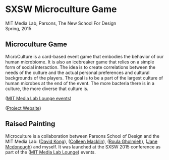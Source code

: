 SXSW Microculture Game
===

MIT Media Lab, Parsons, The New School For Design  
Spring, 2015

## Microculture Game

MicroCulture is a card-based event game that embodies the behavior of our human microbiome. It is also an icebreaker game that relies on a simple form of social interaction. The idea is to create correlations between the needs of the culture and the actual personal preferences and cultural backgrounds of the players. The goal is to be a part of the largest culture of human microbes at the end of the event. The more bacteria there is in a culture, the more diverse that culture is.

([MIT Media Lab Lounge events](http://directorsfellows.media.mit.edu/projects/microculture-a-sxsw-game-about-synthetic-biology-and-community-building/))

([Project Website](http://directorsfellows.media.mit.edu/projects/microculture-a-sxsw-game-about-synthetic-biology-and-community-building/))

## Raised Painting

Microculture is a collaboration between Parsons School of Design and the MIT Media Lab: ([David Kong](https://www.linkedin.com/in/davidsunkong)), ([Colleen Macklin](http://www.colleenmacklin.com/)), ([Roula Gholmieh](http://www.roulagholmieh.com/)), ([Jane Mcdonough](http://www.janemcdonough.com/2014/home.html)) and myself. It was launched at the SXSW 2015 conference as part of the ([MIT Media Lab Lounge](http://directorsfellows.media.mit.edu/projects/microculture-a-sxsw-game-about-synthetic-biology-and-community-building/)) events.</p>






